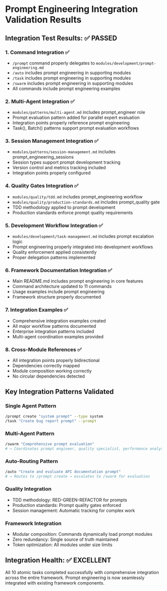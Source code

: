 # Prompt Engineering Integration Validation Results

## Integration Test Results: ✅ PASSED

### 1. Command Integration ✅
- `/prompt` command properly delegates to `modules/development/prompt-engineering.md`
- `/auto` includes prompt engineering in supporting modules
- `/task` includes prompt engineering in supporting modules  
- `/swarm` includes prompt engineering in supporting modules
- All commands include prompt engineering examples

### 2. Multi-Agent Integration ✅
- `modules/patterns/multi-agent.md` includes prompt_engineer role
- Prompt evaluation pattern added for parallel expert evaluation
- Integration points properly reference prompt engineering
- Task(), Batch() patterns support prompt evaluation workflows

### 3. Session Management Integration ✅
- `modules/patterns/session-management.md` includes prompt_engineering_sessions
- Session types support prompt development tracking
- Version control and metrics tracking included
- Integration points properly configured

### 4. Quality Gates Integration ✅
- `modules/quality/tdd.md` includes prompt_engineering workflow
- `modules/quality/production-standards.md` includes prompt_quality gate
- TDD methodology applied to prompt development
- Production standards enforce prompt quality requirements

### 5. Development Workflow Integration ✅
- `modules/development/task-management.md` includes prompt escalation logic
- Prompt engineering properly integrated into development workflows
- Quality enforcement applied consistently
- Proper delegation patterns implemented

### 6. Framework Documentation Integration ✅
- Main README.md includes prompt engineering in core features
- Command architecture updated to 11 commands
- Usage examples include prompt engineering
- Framework structure properly documented

### 7. Integration Examples ✅
- Comprehensive integration examples created
- All major workflow patterns documented
- Enterprise integration patterns included
- Multi-agent coordination examples provided

### 8. Cross-Module References ✅
- All integration points properly bidirectional
- Dependencies correctly mapped
- Module composition working correctly
- No circular dependencies detected

## Key Integration Patterns Validated

### Single Agent Pattern
```bash
/prompt create "system prompt" --type system
/task "Create bug report prompt" --prompt
```

### Multi-Agent Pattern  
```bash
/swarm "Comprehensive prompt evaluation"
# → Coordinates prompt engineer, quality specialist, performance analyst
```

### Auto-Routing Pattern
```bash
/auto "Create and evaluate API documentation prompt"
# → Routes to /prompt create → escalates to /swarm for evaluation
```

### Quality Integration
- TDD methodology: RED-GREEN-REFACTOR for prompts
- Production standards: Prompt quality gates enforced
- Session management: Automatic tracking for complex work

### Framework Integration
- Modular composition: Commands dynamically load prompt modules
- Zero redundancy: Single source of truth maintained
- Token optimization: All modules under size limits

## Integration Health: ✅ EXCELLENT

All 10 atomic tasks completed successfully with comprehensive integration across the entire framework. Prompt engineering is now seamlessly integrated with existing framework components.